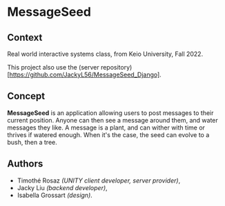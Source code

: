# MessageSeed

## Context

Real world interactive systems class, from Keio University, Fall 2022.

This project also use the (server repository)[https://github.com/JackyL56/MessageSeed_Django].

## Concept

**MessageSeed** is an application allowing users to post messages to their current position. Anyone can then see a message around them, and water messages they like. A message is a plant, and can wither with time or thrives if watered enough. When it's the case, the seed can evolve to a bush, then a tree.

## Authors

- Timothé Rosaz _(UNITY client developer, server provider)_,
- Jacky Liu _(backend developer)_,
- Isabella Grossart _(design)_.
